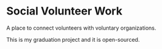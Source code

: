 # Social Volunteer Work
A place to connect volunteers with voluntary organizations.

This is my graduation project and it is open-sourced.
